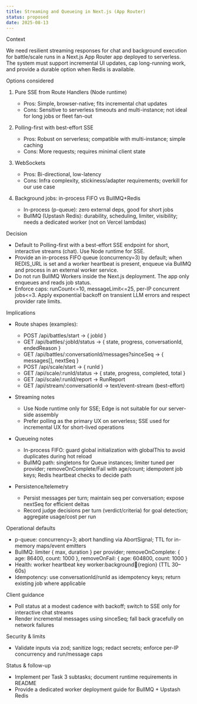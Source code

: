 ```yaml
---
title: Streaming and Queueing in Next.js (App Router)
status: proposed
date: 2025-08-13
---
```


Context

We need resilient streaming responses for chat and background execution for battle/scale runs in a Next.js App Router app deployed to serverless. The system must support incremental UI updates, cap long-running work, and provide a durable option when Redis is available.

Options considered

1) Pure SSE from Route Handlers (Node runtime)
   - Pros: Simple, browser-native; fits incremental chat updates
   - Cons: Sensitive to serverless timeouts and multi-instance; not ideal for long jobs or fleet fan-out

2) Polling-first with best-effort SSE
   - Pros: Robust on serverless; compatible with multi-instance; simple caching
   - Cons: More requests; requires minimal client state

3) WebSockets
   - Pros: Bi-directional, low-latency
   - Cons: Infra complexity, stickiness/adapter requirements; overkill for our use case

4) Background jobs: in-process FIFO vs BullMQ+Redis
   - In-process (p-queue): zero external deps, good for short jobs
   - BullMQ (Upstash Redis): durability, scheduling, limiter, visibility; needs a dedicated worker (not on Vercel lambdas)

Decision

- Default to Polling-first with a best-effort SSE endpoint for short, interactive streams (chat). Use Node runtime for SSE.
- Provide an in-process FIFO queue (concurrency=3) by default; when REDIS_URL is set and a worker heartbeat is present, enqueue via BullMQ and process in an external worker service.
- Do not run BullMQ Workers inside the Next.js deployment. The app only enqueues and reads job status.
- Enforce caps: runCount<=10, messageLimit<=25, per-IP concurrent jobs<=3. Apply exponential backoff on transient LLM errors and respect provider rate limits.

Implications

- Route shapes (examples):
  - POST /api/battles/start -> { jobId }
  - GET /api/battles/:jobId/status -> { state, progress, conversationId, endedReason }
  - GET /api/battles/:conversationId/messages?sinceSeq -> { messages[], nextSeq }
  - POST /api/scale/start -> { runId }
  - GET /api/scale/:runId/status -> { state, progress, completed, total }
  - GET /api/scale/:runId/report -> RunReport
  - GET /api/stream/:conversationId -> text/event-stream (best-effort)

- Streaming notes
  - Use Node runtime only for SSE; Edge is not suitable for our server-side assembly
  - Prefer polling as the primary UX on serverless; SSE used for incremental UX for short-lived operations

- Queueing notes
  - In-process FIFO: guard global initialization with globalThis to avoid duplicates during hot reload
  - BullMQ path: singletons for Queue instances; limiter tuned per provider; removeOnComplete/Fail with age/count; idempotent job keys; Redis heartbeat checks to decide path

- Persistence/telemetry
  - Persist messages per turn; maintain seq per conversation; expose nextSeq for efficient deltas
  - Record judge decisions per turn (verdict/criteria) for goal detection; aggregate usage/cost per run

Operational defaults

- p-queue: concurrency=3; abort handling via AbortSignal; TTL for in-memory maps/event emitters
- BullMQ: limiter { max, duration } per provider; removeOnComplete: { age: 86400, count: 1000 }, removeOnFail: { age: 604800, count: 1000 }
- Health: worker heartbeat key worker:background:heartbeat:{region} (TTL 30–60s)
- Idempotency: use conversationId/runId as idempotency keys; return existing job where applicable

Client guidance

- Poll status at a modest cadence with backoff; switch to SSE only for interactive chat streams
- Render incremental messages using sinceSeq; fall back gracefully on network failures

Security & limits

- Validate inputs via zod; sanitize logs; redact secrets; enforce per-IP concurrency and run/message caps

Status & follow-up

- Implement per Task 3 subtasks; document runtime requirements in README
- Provide a dedicated worker deployment guide for BullMQ + Upstash Redis


